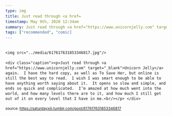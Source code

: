 ```yaml
---
type: img
title: Just read through <a href=
timestamp: May 9th, 2020 12:34am
summary: Just read through <a href="https://www.unicornjelly.com" target="_blank">Unicorn Jelly</a> again.  I have the hard copy, as well as To Save Her, but o
tags: ["recommended", "comic]
---
```


                
                
                
                                                                                        <img src="../media/617617631853346817.jpg"/>
                                                                                          <div class="caption"><p>Just read through <a href="https://www.unicornjelly.com" target="_blank">Unicorn Jelly</a> again.  I have the hard copy, as well as To Save Her, but online is still the best way to read.  I wish I was smart enough to be able to have anything worth saying about it.  It opens so slow and simple, and ends so quick and complicated.  I’m amazed at how much went into the world, and how many levels there are to it, and how much I still get out of it on every level that I have in me.<br/></p> </div>
                                    
                
                
                
                
                                
<small>source: https://saturdayxiii.tumblr.com/post/617617631853346817</small>